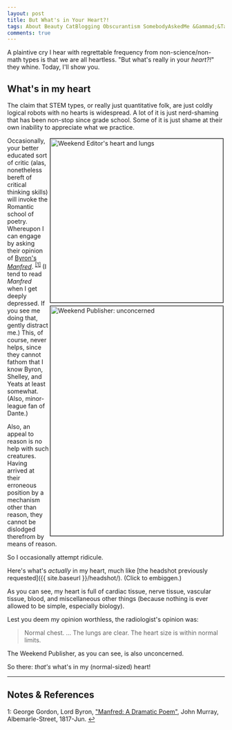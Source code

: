 ```yaml
---
layout: post
title: But What's in Your Heart?!
tags: About Beauty CatBlogging Obscurantism SomebodyAskedMe &Gammad;&Tau;&Phi;
comments: true
---
```


A plaintive cry I hear with regrettable frequency from non-science/non-math types is that
we are all heartless.  "But what's really in your _heart?!_" they whine.  Today, I'll show
you.  


## What's in my heart  

The claim that STEM types, or really just quantitative folk, are just coldly logical robots
with no hearts is widespread.  A lot of it is just nerd-shaming that has been non-stop
since grade school.  Some of it is just shame at their own inability to appreciate what we
practice.  

<a href="{{ site.baseurl }}/images/weekend-editor-chest.jpg"><img src="{{ site.baseurl }}/images/weekend-editor-chest-thumb.jpg" width="400" height="380" alt="Weekend Editor's heart and lungs" title="Weekend Editor's heart and lungs" style="float: right; margin: 3px 3px 3px 3px; border: 1px solid #000000;"></a>
<a href="{{ site.baseurl }}/images/2022-05-13-in-your-heart-weekend-publisher.jpg"><img src="{{ site.baseurl }}/images/2022-05-13-in-your-heart-weekend-publisher-thumb.jpg" width="400" height="533" alt="Weekend Publisher: unconcerned" title="Weekend Publisher: unconcerned" style="float: right; margin: 3px 3px 3px 3px; border: 1px solid #000000;"></a>
Occasionally, your better educated sort of critic (alas, nonetheless bereft of critical
thinking skills) will invoke the Romantic school of poetry.  Whereupon I can engage by asking
their opinion of
[Byron's _Manfred_](https://en.wikipedia.org/wiki/Manfred). <sup id="fn1a">[[1]](#fn1)</sup>
(I tend to read _Manfred_ when I get deeply depressed.  If you see me doing that, gently
distract me.)  This, of course, never helps, since they cannot fathom that I know Byron,
Shelley, and Yeats at least somewhat.  (Also, minor-league fan of Dante.)  

Also, an appeal to reason is no help with such creatures.  Having arrived at their
erroneous position by a mechanism other than reason, they cannot be dislodged therefrom by
means of reason.  

So I occasionally attempt ridicule.  

Here's what's _actually_ in my heart, much like 
[the headshot previously requested]({{ site.baseurl }}/headshot/).  (Click to embiggen.)  

As you can see, my heart is full of cardiac tissue, nerve tissue, vascular tissue, 
blood, and miscellaneous other things (because nothing is ever allowed to be simple,
especially biology).  

Lest you deem my opinion worthless, the radiologist's opinion was:  

> Normal chest. &hellip; The lungs are clear.  The heart size is within normal limits.  

The Weekend Publisher, as you can see, is also unconcerned.  

So there: _that's_ what's in my (normal-sized) heart!  

---

## Notes &amp; References  

<!--
<sup id="fn1a">[[1]](#fn1)</sup>

<a id="fn1">1</a>: ***, ["***"](***), *** [↩](#fn1a)  

<a href="{{ site.baseurl }}/images/***">
  <img src="{{ site.baseurl }}/images/***" width="400" height="***" alt="***" title="***" style="float: right; margin: 3px 3px 3px 3px; border: 1px solid #000000;">
</a>

<iframe width="400" height="224" src="***" allow="accelerometer; encrypted-media; gyroscope; picture-in-picture" allowfullscreen style="float: right; margin: 3px 3px 3px 3px; border: 1px solid #000000;"></iframe>
-->

<a id="fn1">1</a>: George Gordon, Lord Byron, ["Manfred: A Dramatic Poem"](https://www.google.com/books/edition/Manfred/8G5bAAAAQAAJ?hl=en&gbpv=1), John Murray, Albemarle-Street, 1817-Jun. [↩](#fn1a)  
